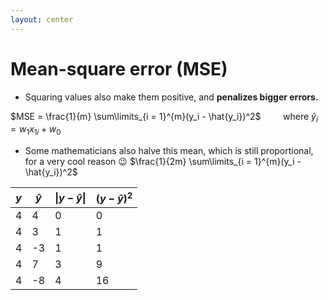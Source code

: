 ```yaml
---
layout: center
---
```


# Mean-square error (MSE)

- Squaring values also make them positive, and **penalizes bigger errors.**

$MSE = \frac{1}{m} \sum\limits_{i = 1}^{m}(y_i - \hat{y_i})^2$ &nbsp; &nbsp; &nbsp; &nbsp; 
where $\hat{y}_i = w_1x_{1i} + w_0$

- Some mathematicians also halve this mean, which is still proportional, for a very cool reason 😉
  $\frac{1}{2m} \sum\limits_{i = 1}^{m}(y_i - \hat{y_i})^2$

|  $y$  | $\hat{y}$  | $\| y - \hat{y}\|$  | $(y - \hat{y})^2$ |
|-------|------------|---------------------|-------------------|
|  4    | 4          | 0                   | 0                 |
|  4    | 3          | 1                   | 1                 |
|  4    | -3         | 1                   | 1                 |
|  4    | 7          | 3                   | 9                 |
|  4    | -8         | 4                   | 16                |